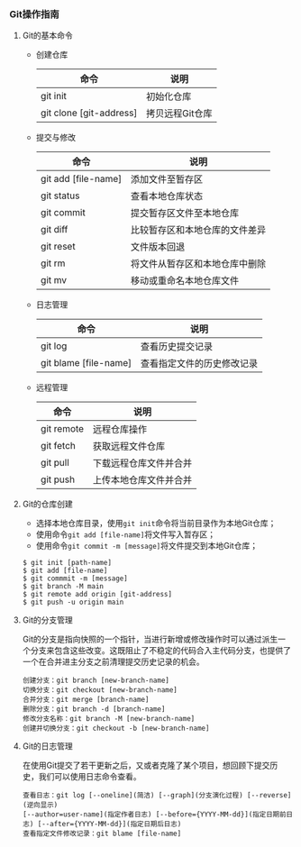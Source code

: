 ### Git操作指南

1. Git的基本命令

   - 创建仓库

     | 命令                    | 说明            |
     | ----------------------- | --------------- |
     | git init                | 初始化仓库      |
     | git clone [git-address] | 拷贝远程Git仓库 |

   - 提交与修改

     | 命令                | 说明                           |
     | ------------------- | ------------------------------ |
     | git add [file-name] | 添加文件至暂存区               |
     | git status          | 查看本地仓库状态               |
     | git commit          | 提交暂存区文件至本地仓库       |
     | git diff            | 比较暂存区和本地仓库的文件差异 |
     | git reset           | 文件版本回退                   |
     | git rm              | 将文件从暂存区和本地仓库中删除 |
     | git mv              | 移动或重命名本地仓库文件       |

   - 日志管理

     | 命令                  | 说明                       |
     | --------------------- | -------------------------- |
     | git log               | 查看历史提交记录           |
     | git blame [file-name] | 查看指定文件的历史修改记录 |

   - 远程管理

     | 命令       | 说明                   |
     | ---------- | ---------------------- |
     | git remote | 远程仓库操作           |
     | git fetch  | 获取远程文件仓库       |
     | git pull   | 下载远程仓库文件并合并 |
     | git push   | 上传本地仓库文件并合并 |

2. Git的仓库创建

   - 选择本地仓库目录，使用`git init`命令将当前目录作为本地Git仓库；
   - 使用命令`git add [file-name]`将文件写入暂存区；
   - 使用命令`git commit -m [message]`将文件提交到本地Git仓库；

   ```
   $ git init [path-name]
   $ git add [file-name]
   $ git commmit -m [message]
   $ git branch -M main
   $ git remote add origin [git-address]
   $ git push -u origin main
   ```

3. Git的分支管理

   Git的分支是指向快照的一个指针，当进行新增或修改操作时可以通过派生一个分支来包含这些改变。这既阻止了不稳定的代码合入主代码分支，也提供了一个在合并进主分支之前清理提交历史记录的机会。

   ```
   创建分支：git branch [new-branch-name]
   切换分支：git checkout [new-branch-name]
   合并分支：git merge [branch-name]
   删除分支：git branch -d [branch-name]
   修改分支名称：git branch -M [new-branch-name]
   创建并切换分支：git checkout -b [new-branch-name]
   ```

4. Git的日志管理

   在使用Git提交了若干更新之后，又或者克隆了某个项目，想回顾下提交历史，我们可以使用日志命令查看。

   ```
   查看日志：git log [--oneline](简洁) [--graph](分支演化过程) [--reverse](逆向显示)
   [--author=user-name](指定作者日志) [--before={YYYY-MM-dd}](指定日期前日志) [--after={YYYY-MM-dd}](指定日期后日志)
   查看指定文件修改记录：git blame [file-name]
   ```